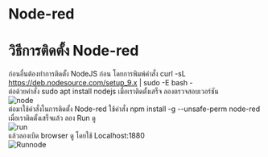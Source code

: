 # Node-red  
# วิธีการติดตั้ง Node-red  
ก่อนอื่นต้องทำการติดตั้ง NodeJS ก่อน โดยการพิมพ์คำสั่ง curl -sL https://deb.nodesource.com/setup_9.x | sudo -E bash -  
ต่อด้วยคำสั่ง sudo apt install nodejs 
เมื่อเราติดตั้งเสร็จ ลองตรวจสอบเวอร์ชัน  
![node](https://user-images.githubusercontent.com/46487715/110566262-5d8a2c00-8182-11eb-9d2d-ea32286b6392.png)  
ต่อมาใช้คำสั่งในการติดตั้ง Node-red ใช้คำสั่ง npm install -g --unsafe-perm node-red  
เมื่อเราติดตั้งเสร็จแล้ว ลอง Run ดู  
![run](https://user-images.githubusercontent.com/46487715/110566654-ee610780-8182-11eb-89ea-d571698c955e.png)  
แล้วลองเบิด browser ดู โดยใช้ Localhost:1880  
![Runnode](https://user-images.githubusercontent.com/46487715/110566909-426bec00-8183-11eb-930f-bd115b08e656.png)
